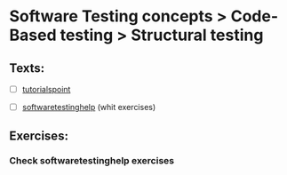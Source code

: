 # Software Testing concepts > Code-Based testing > Structural testing

## Texts:

- [ ] [tutorialspoint](https://www.tutorialspoint.com/software_testing_dictionary/structural_testing.htm)
- [ ] [softwaretestinghelp](https://www.softwaretestinghelp.com/structural-testing-tutorial/) (whit exercises)


## Exercises:

### Check softwaretestinghelp exercises
